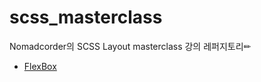 # scss_masterclass
Nomadcorder의 SCSS Layout masterclass 강의 레퍼지토리✏

- [FlexBox](https://github.com/HYEONSEONG-KIM/scss_masterclass/blob/main/summary/flexbox.md)

